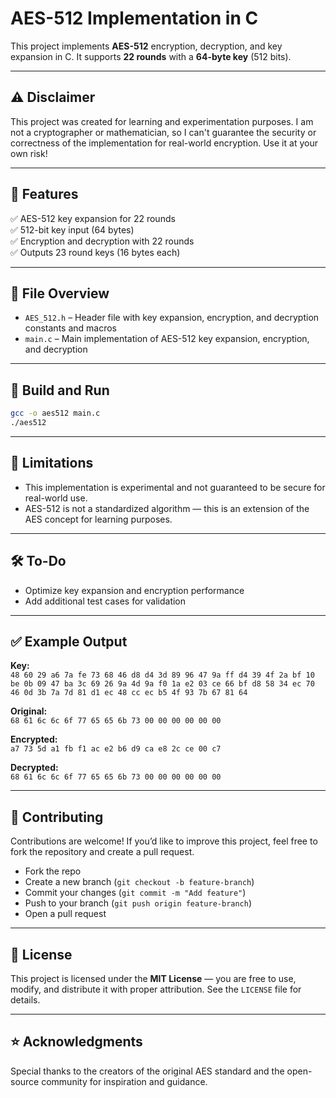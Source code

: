 # AES-512 Implementation in C  
This project implements **AES-512** encryption, decryption, and key expansion in C. It supports **22 rounds** with a **64-byte key** (512 bits).  

---

## ⚠️ **Disclaimer**  
This project was created for learning and experimentation purposes. I am not a cryptographer or mathematician, so I can't guarantee the security or correctness of the implementation for real-world encryption. Use it at your own risk!  

---

## 🚀 **Features**  
✅ AES-512 key expansion for 22 rounds  
✅ 512-bit key input (64 bytes)  
✅ Encryption and decryption with 22 rounds  
✅ Outputs 23 round keys (16 bytes each)  

---

## 📂 **File Overview**  
- `AES_512.h` – Header file with key expansion, encryption, and decryption constants and macros  
- `main.c` – Main implementation of AES-512 key expansion, encryption, and decryption  

---

## 🔧 **Build and Run**  
```bash
gcc -o aes512 main.c
./aes512
```

---

## 🚨 **Limitations**  
- This implementation is experimental and not guaranteed to be secure for real-world use.  
- AES-512 is not a standardized algorithm — this is an extension of the AES concept for learning purposes.  

---

## 🛠️ **To-Do**  
- Optimize key expansion and encryption performance  
- Add additional test cases for validation  

---

## ✅ **Example Output**  
**Key:**  
`48 60 29 a6 7a fe 73 68 46 d8 d4 3d 89 96 47 9a ff d4 39 4f 2a bf 10 be 0b 09 47 ba 3c 69 26 9a 4d 9a f0 1a e2 03 ce 66 bf d8 58 34 ec 70 46 0d 3b 7a 7d 81 d1 ec 48 cc ec b5 4f 93 7b 67 81 64`  

**Original:**  
`68 61 6c 6c 6f 77 65 65 6b 73 00 00 00 00 00 00`  

**Encrypted:**  
`a7 73 5d a1 fb f1 ac e2 b6 d9 ca e8 2c ce 00 c7`  

**Decrypted:**  
`68 61 6c 6c 6f 77 65 65 6b 73 00 00 00 00 00 00`  

---

## 🤝 **Contributing**  
Contributions are welcome! If you’d like to improve this project, feel free to fork the repository and create a pull request.  
- Fork the repo  
- Create a new branch (`git checkout -b feature-branch`)  
- Commit your changes (`git commit -m "Add feature"`)  
- Push to your branch (`git push origin feature-branch`)  
- Open a pull request  

---

## 📜 **License**  
This project is licensed under the **MIT License** — you are free to use, modify, and distribute it with proper attribution. See the `LICENSE` file for details.  

---

## ⭐ **Acknowledgments**  
Special thanks to the creators of the original AES standard and the open-source community for inspiration and guidance.  
